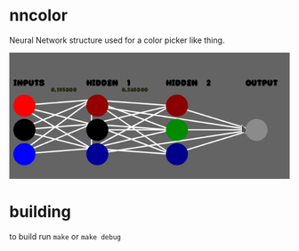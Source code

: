 # nncolor
Neural Network structure used for a color picker like thing. 

![example screenshot](https://github.com/ColleagueRiley/NNcolor/blob/main/screenshot.png?raw=true)

# building
to build run `make` or `make debug`